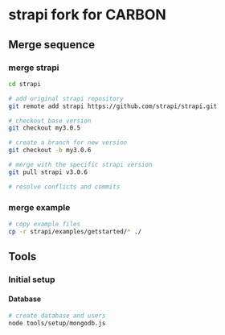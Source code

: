 # strapi fork for CARBON

## Merge sequence

### merge strapi

```sh
cd strapi

# add original strapi repository
git remote add strapi https://github.com/strapi/strapi.git

# checkout base version
git checkout my3.0.5

# create a branch for new version
git checkout -b my3.0.6

# merge with the specific strapi version
git pull strapi v3.0.6

# resolve conflicts and commits
```

### merge example

```sh
# copy example files
cp -r strapi/examples/getstarted/* ./

```

## Tools

### Initial setup

#### Database

```sh
# create database and users
node tools/setup/mongodb.js
```
